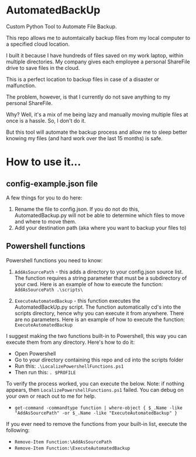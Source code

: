 # AutomatedBackUp
Custom Python Tool to Automate File Backup.

This repo allows me to automtaically backup files from my local computer to a specified cloud location.

I built it because I have hundreds of files saved on my work laptop, within multiple directories. My company gives each employee a personal ShareFile drive to save files in the cloud.

This is a perfect location to backup files in case of a disaster or malfunction.

The problem, however, is that I currently do not save anything to my personal ShareFile.

Why? Well, it's a mix of me being lazy and manually moving multiple files at once is a hassle. So, I don't do it.

But this tool will automate the backup process and allow me to sleep better knowing my files (and hard work over the last 15 months) is safe.

# How to use it...

## config-example.json file

A few things for you to do here:

1. Rename the file to config.json. If you do not do this, AutomatedBackup.py will not be able to determine which files to move and where to move them.
2. Add your destination path (aka where you want to backup your files to)

## Powershell functions

Powershell functions you need to know:
1. `AddAsSourcePath` - this adds a directory to your config.json source list. The function requires a string parameter that must be a subdirectory of your cwd. Here is an example of how to execute the function: `AddAsSourcePath .\scripts\`

2. `ExecuteAutomatedBackup` - this function executes the AutomatedBackUp.py script. The function automatically cd's into the scripts directory, hence why you can execute it from anywhere. There are no parameters. Here is an example of how to execute the function: `ExecuteAutomatedBackup`

I suggest making the two functions built-in to Powershell, this way you can execute them from any directory. Here's how to do it:
- Open Powershell
- Go to your directory containing this repo and cd into the scripts folder
- Run this: `.\LocalizePowershellFunctions.ps1`
- Then run this: `. $PROFILE`

To verify the process worked, you can execute the below. Note: if nothing appears, then `LocalizePowershellFunctions.ps1` failed. You can debug on your own or reach out to me for help.
- `get-command -commandtype function | where-object { $_.Name -like "AddAsSourcePath" -or $_.Name -like "ExecuteAutomatedBackup" }`

If you ever need to remove the functions from your built-in list, execute the following:
- `Remove-Item Function:\AddAsSourcePath`
- `Remove-Item Function:\ExecuteAutomatedBackup`